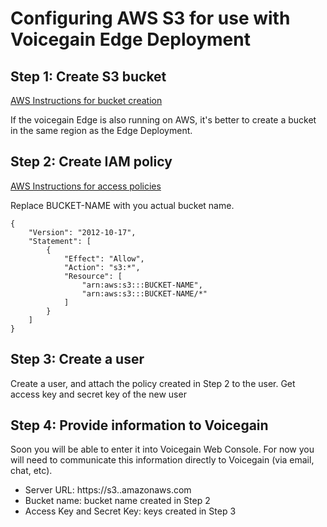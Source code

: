 # Configuring AWS S3 for use with Voicegain Edge Deployment

## Step 1: Create S3 bucket

[AWS Instructions for bucket creation](https://docs.aws.amazon.com/AmazonS3/latest/userguide/create-bucket-overview.html)

If the voicegain Edge is also running on AWS, it's better to create a bucket in the same region as the Edge Deployment.

 ## Step 2: Create IAM policy

 [AWS Instructions for access policies](https://docs.aws.amazon.com/IAM/latest/UserGuide/access_policies_create-console.html)

Replace BUCKET-NAME with you actual bucket name.

```
{
    "Version": "2012-10-17",
    "Statement": [
        {
            "Effect": "Allow",
            "Action": "s3:*",
            "Resource": [
                "arn:aws:s3:::BUCKET-NAME",
                "arn:aws:s3:::BUCKET-NAME/*"
            ]
        }
    ]
}
```

## Step 3: Create a user

Create a user, and attach the policy created in Step 2 to the user. Get access key and secret key of the new user

## Step 4: Provide information to Voicegain

Soon you will be able to enter it into Voicegain Web Console. For now you will need to communicate this information directly to Voicegain (via email, chat, etc).

* Server URL: https://s3.<REGION>.amazonaws.com
* Bucket name: bucket name created in Step 2
* Access Key and Secret Key: keys created in Step 3